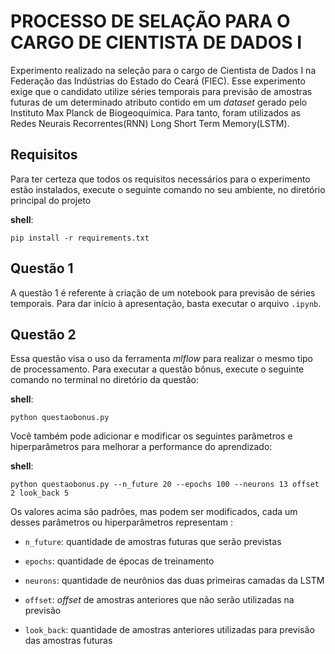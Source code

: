 # PROCESSO DE SELAÇÃO PARA O CARGO DE CIENTISTA DE DADOS I
Experimento realizado na seleção para o cargo de Cientista de Dados I na Federação das Indústrias do Estado do Ceará (FIEC). Esse experimento exige que o candidato utilize séries temporais para previsão de amostras futuras de um determinado atributo contido em um *dataset* gerado pelo Instituto Max Planck de Biogeoquímica. Para tanto, foram utilizados as Redes Neurais Recorrentes(RNN)  Long Short Term Memory(LSTM).

## Requisitos
Para ter certeza que todos os requisitos necessários para o experimento estão instalados, execute o seguinte  comando no seu ambiente, no diretório principal do projeto

**shell**:

`pip install -r requirements.txt`


## Questão 1
A questão 1 é referente à criação de um notebook para previsão de séries temporais. Para dar início à apresentação, basta executar o arquivo `.ipynb`. 

## Questão 2
Essa questão visa o uso da ferramenta *mlflow* para realizar o mesmo tipo de processamento.  Para executar a questão bônus, execute o seguinte comando no terminal no diretório da questão:

**shell**:

`python questaobonus.py`

Você também pode adicionar e modificar os seguintes parâmetros e hiperparâmetros para melhorar a performance do aprendizado:

**shell**:

`python questaobonus.py --n_future 20 --epochs 100 --neurons 13 offset 2 look_back 5`

Os valores acima são padrões, mas podem ser modificados, cada um desses parâmetros ou hiperparâmetros representam :

- `n_future`: quantidade de amostras futuras que serão previstas

- `epochs`: quantidade de épocas de treinamento

- `neurons`: quantidade de neurônios das duas primeiras camadas da LSTM

- `offset`: *offset* de amostras anteriores que não serão utilizadas na previsão

- `look_back`: quantidade de amostras anteriores utilizadas para previsão das amostras futuras
